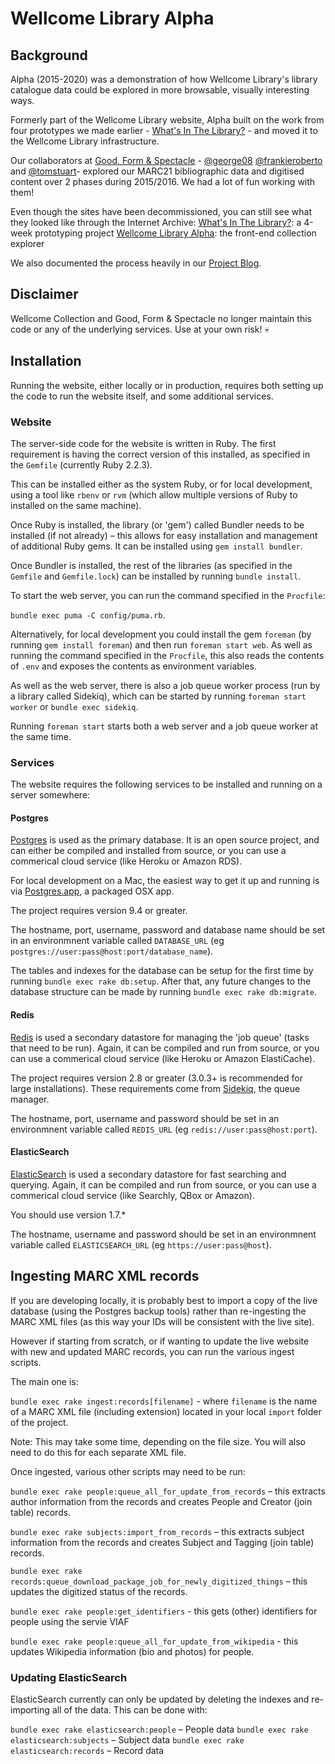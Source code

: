 # Wellcome Library Alpha

## Background
Alpha (2015-2020) was a demonstration of how Wellcome Library's library catalogue data could be explored in more browsable, visually interesting ways. 

Formerly part of the Wellcome Library website, Alpha built on the work from four prototypes we made earlier -   [What's In The Library?]( https://whatsinthelibrary.com) - and moved it to the Wellcome Library infrastructure.

Our collaborators at [Good, Form & Spectacle](http://goodformandspectacle.com/) - [@george08](https://github.com/george08) [@frankieroberto](https://github.com/frankieroberto) and [@tomstuart](https://github.com/tomstuart)- explored our MARC21 bibliographic data and digitised content over 2 phases during 2015/2016. We had a lot of fun working with them!

Even though the sites have been decommissioned, you can still see what they looked like through the Internet Archive:
[What's In The Library?](https://web.archive.org/web/20180327114106/http://wellcome-sandbox.herokuapp.com/): a 4-week prototyping project 
[Wellcome Library Alpha](https://web.archive.org/web/*/alpha.wellcomelibrary.org): the front-end collection explorer

We also documented the process heavily in our [Project Blog](https://whatsinthelibrary.wordpress.com/).




## Disclaimer
Wellcome Collection and Good, Form & Spectacle no longer maintain this code or any of the underlying services. Use at your own risk! :skull:

## Installation

Running the website, either locally or in production, requires both setting up the code to run the website itself, and some additional services.

### Website

The server-side code for the website is written in Ruby. The first requirement is having the correct version of this installed, as specified in the `Gemfile` (currently Ruby 2.2.3).

This can be installed either as the system Ruby, or for local development, using a tool like `rbenv` or `rvm` (which allow multiple versions of Ruby to installed on the same machine).

Once Ruby is installed, the library (or 'gem') called Bundler needs to be installed (if not already) – this allows for easy installation and management of additional Ruby gems. It can be installed using `gem install bundler`.

Once Bundler is installed, the rest of the libraries (as specified in the `Gemfile` and `Gemfile.lock`) can be installed by running `bundle install`.

To start the web server, you can run the command specified in the `Procfile`:

`bundle exec puma -C config/puma.rb`.

Alternatively, for local development you could install the gem `foreman` (by running `gem install foreman`) and then run `foreman start web`. As well as running the command specified in the `Procfile`, this also reads the contents of `.env` and exposes the contents as environment variables.

As well as the web server, there is also a job queue worker process (run by a library called Sidekiq), which can be started by running `foreman start worker` or `bundle exec sidekiq`.

Running `foreman start` starts both a web server and a job queue worker at the same time.

### Services

The website requires the following services to be installed and running on a server somewhere:

#### Postgres

[Postgres](http://www.postgresql.org) is used as the primary database. It is an open source project, and can either be compiled and installed from source, or you can use a commerical cloud service (like Heroku or Amazon RDS).

For local development on a Mac, the easiest way to get it up and running is via [Postgres.app](http://postgresapp.com), a packaged OSX app.

The project requires version 9.4 or greater.

The hostname, port, username, password and database name should be set in an environmnent variable called `DATABASE_URL` (eg `postgres://user:pass@host:port/database_name`).

The tables and indexes for the database can be setup for the first time by running `bundle exec rake db:setup`. After that, any future changes to the database structure can be made by running `bundle exec rake db:migrate`.

#### Redis

[Redis](http://redis.io) is used a secondary datastore for managing the 'job queue' (tasks that need to be run). Again, it can be compiled and run from source, or you can use a commerical cloud service (like Heroku or Amazon ElastiCache).

The project requires version 2.8 or greater (3.0.3+ is recommended for large installations). These requirements come from [Sidekiq](https://github.com/mperham/sidekiq), the queue manager.

The hostname, port, username and password should be set in an environmnent variable called `REDIS_URL` (eg `redis://user:pass@host:port`).

#### ElasticSearch

[ElasticSearch](https://www.elastic.co) is used a secondary datastore for fast searching and querying.  Again, it can be compiled and run from source, or you can use a commerical cloud service (like Searchly, QBox or Amazon).

You should use version 1.7.*

The hostname, username and password should be set in an environmnent variable called `ELASTICSEARCH_URL` (eg `https://user:pass@host`).


## Ingesting MARC XML records

If you are developing locally, it is probably best to import a copy of the live database (using the Postgres backup tools) rather than re-ingesting the MARC XML files (as this way your IDs will be consistent with the live site).

However if starting from scratch, or if wanting to update the live website with new and updated MARC records, you can run the various ingest scripts.

The main one is:

`bundle exec rake ingest:records[filename]` - where `filename` is the name of a MARC XML file (including extension) located in your local `import` folder of the project.

Note: This may take some time, depending on the file size.  You will also need to do this for each separate XML file.

Once ingested, various other scripts may need to be run:

`bundle exec rake people:queue_all_for_update_from_records` – this extracts author information from the records and creates People and Creator (join table) records.

`bundle exec rake subjects:import_from_records` – this extracts subject information from the records and creates Subject and Tagging (join table) records.

`bundle exec rake records:queue_download_package_job_for_newly_digitized_things` – this updates the digitized status of the records.

`bundle exec rake people:get_identifiers` - this gets (other) identifiers for people using the servie VIAF

`bundle exec rake people:queue_all_for_update_from_wikipedia` - this updates Wikipedia information (bio and photos) for people.

### Updating ElasticSearch

ElasticSearch currently can only be updated by deleting the indexes and re-importing all of the data. This can be done with:

`bundle exec rake elasticsearch:people` – People data
`bundle exec rake elasticsearch:subjects` – Subject data
`bundle exec rake elasticsearch:records` – Record data
